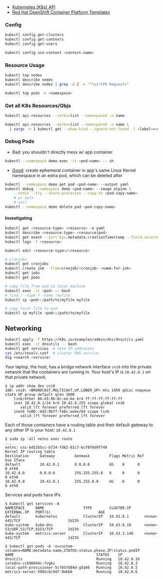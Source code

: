 - [Kubernetes (K8s) API](https://kubernetes.io/docs/reference/kubernetes-api/)
- [Red Hat OpenShift Container Platform Templates](https://docs.openshift.com/container-platform/3.11/dev_guide/templates.html#dev-guide-templates)

### Config
```bash
kubectl config get-clusters
kubectl config get-contexts
kubectl config get-users

kubectl config use-context <context-name>
```

### Resource Usage
```bash
kubectl top nodes
kubectl describe nodes
kubectl describe nodes | grep -A 2 -e "^\\s*CPU Requests"

kubectl top pods -n <namespace>
```

### Get all K8s Resources/Objs
```bash
kubectl api-resources --verbs=list --namespaced -o name

kubectl api-resources --verbs=list --namespaced -o name \
  | xargs -n 1 kubectl get --show-kind --ignore-not-found -l <label>=<value> -n <namespace>
```

### Debug Pods
- Bad: you shouldn't directly mess w/ app container
```bash
kubectl --namespace demo exec -it <pod-name> -- sh
```

- [Good](https://en.wikipedia.org/wiki/Linux_namespaces): create ephemeral container in app's same Linux Kernel namespace in an extra pod, which can be deleted after
```bash
kubectl --namespace demo get pod <pod-name> --output yaml
kubectl debug --namespace demo <pod-name> --image alpine \
    --stdin --tty --share-processes --copy-to <pod-copy-name>
    # ps aufx
    # exit
kubectl --namespace demo delete pod <pod-copy-name>
```

#### Investigating
```bash
kubectl get <resource-type> <resource> -o yaml
kubectl describe <resource-type> <resource|pod>
kubectl get event --sort-by=.metadata.creationTimestamp --field-selector involvedObject.name=<resource|pod>
kubectl logs -f <resource>

kubectl edit <resource-type>/<resource>

# cronjobs
kubectl get cronjobs
kubectl create job --from=cronjob/<cronjob> <name-for-job>
kubectl get jobs
kubectl get pods

# copy file from pod to local machine
kubectl exec -it <pod> -- bash
# find / -type f -name 'myfile'
kubectl cp <pod>:/path/to/myfile myfile

# copy local file to pod
kubectl cp myfile <pod>:/path/to/myfile
```

## Networking
```bash
kubectl apply -f https://k8s.io/examples/admin/dns/dnsutils.yaml
kubectl exec -it dnsutils -- bash
kubectl get services  # note IP addresses
cat /etc/resolv.conf  # cluster DNS service
dig +search <service>
```

Your laptop, the host, has a bridge network interface `cni0` into the private network that the containers are running in.
Your host's IP is `10.42.0.1` on that private network.
```
$ ip addr show dev cni0
188: cni0: <BROADCAST,MULTICAST,UP,LOWER_UP> mtu 1450 qdisc noqueue state UP group default qlen 1000
    link/ether 06:d3:9b:0c:ee:be brd ff:ff:ff:ff:ff:ff
    inet 10.42.0.1/24 brd 10.42.0.255 scope global cni0
       valid_lft forever preferred_lft forever
    inet6 fe80::4d3:9bff:fe0c:eebe/64 scope link
       valid_lft forever preferred_lft forever
```
Each of those containers have a routing table and their default gateway to any other IP is your host: `10.42.0.1`
```
$ sudo ip -all netns exec route
...
netns: cni-bd52b5cc-b724-fd82-01c7-bcf0f0d97f49
Kernel IP routing table
Destination     Gateway         Genmask         Flags Metric Ref    Use Iface
default         10.42.0.1       0.0.0.0         UG    0      0        0 eth0
10.42.0.0       0.0.0.0         255.255.255.0   U     0      0        0 eth0
10.42.0.0       10.42.0.1       255.255.0.0     UG    0      0        0 eth0
```

Services and pods have IPs
```
$ kubectl get services -A
NAMESPACE     NAME                  TYPE        CLUSTER-IP      EXTERNAL-IP   PORT(S)                      AGE
default       kubernetes            ClusterIP   10.43.0.1       <none>        443/TCP                      2d23h
kube-system   kube-dns              ClusterIP   10.43.0.10      <none>        53/UDP,53/TCP,9153/TCP       2d23h
kube-system   metrics-server        ClusterIP   10.43.3.140     <none>        443/TCP                      2d23h

$ kubectl get pods -A -o=custom-columns=NAME:metadata.name,STATUS:status.phase,IP:status.podIP
NAME                                      STATUS    IP
dnsutils                                  Running   10.42.0.16
coredns-ccb96694c-7vgbs                   Running   10.42.0.3
local-path-provisioner-5cf85fd84d-g5q46   Running   10.42.0.5
metrics-server-5985cbc9d7-9mkb6           Running   10.42.0.6
```

